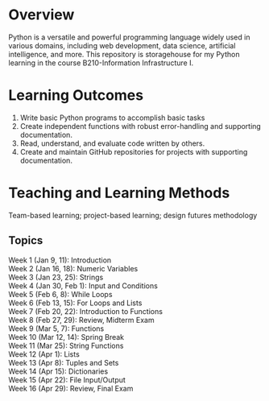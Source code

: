 # Overview
Python is a versatile and powerful programming language widely used in various domains, including web development, data science, artificial intelligence, and more. 
This repository is storagehouse for my Python learning in the course B210-Information Infrastructure I.

# Learning Outcomes

1. Write basic Python programs to
accomplish basic tasks
2. Create independent functions with
robust error-handling and supporting
documentation.
3. Read, understand, and evaluate code
written by others.
4. Create and maintain GitHub
repositories for projects with
supporting documentation.

# Teaching and Learning Methods

Team-based learning; project-based learning; design futures methodology

## Topics

Week 1 (Jan 9, 11): Introduction  
Week 2 (Jan 16, 18): Numeric Variables  
Week 3 (Jan 23, 25): Strings  
Week 4 (Jan 30, Feb 1): Input and Conditions  
Week 5 (Feb 6, 8): While Loops  
Week 6 (Feb 13, 15): For Loops and Lists  
Week 7 (Feb 20, 22): Introduction to Functions  
Week 8 (Feb 27, 29): Review, Midterm Exam  
Week 9 (Mar 5, 7): Functions  
Week 10 (Mar 12, 14): Spring Break  
Week 11 (Mar 25): String Functions  
Week 12 (Apr 1): Lists  
Week 13 (Apr 8): Tuples and Sets  
Week 14 (Apr 15): Dictionaries  
Week 15 (Apr 22): File Input/Output  
Week 16 (Apr 29): Review, Final Exam  
